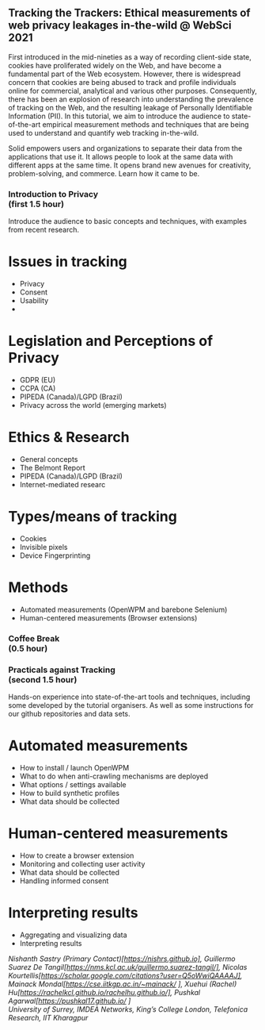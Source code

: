 ## Tracking the Trackers: Ethical measurements of web privacy leakages in-the-wild @ WebSci 2021
First introduced in the mid-nineties as a way of recording client-side state, cookies have proliferated widely on the Web, and have become a fundamental part of the Web ecosystem. However, there is widespread concern that cookies are being abused to track and profile individuals online for commercial, analytical and various other purposes. Consequently, there has been an explosion of research into understanding the prevalence of tracking on the Web, and the resulting leakage of Personally Identifiable Information (PII). In this tutorial, we aim to introduce the audience to state-of-the-art empirical measurement methods and techniques that are being used to understand and quantify web tracking in-the-wild.


Solid empowers users and organizations to separate their data from the applications that use it. It allows people to look at the same data with different apps at the same time. It opens brand new avenues for creativity, problem-solving, and commerce. Learn how it came to be.

### Introduction to Privacy<br> (first 1.5 hour)
Introduce the audience to basic concepts and techniques, with examples from recent research.
# Issues in tracking
* Privacy
* Consent
* Usability
* 
# Legislation and Perceptions of Privacy 
* GDPR (EU)
* CCPA (CA)
* PIPEDA (Canada)/LGPD (Brazil)
* Privacy across the world (emerging markets)

# Ethics & Research 
* General concepts 
* The Belmont Report
* PIPEDA (Canada)/LGPD (Brazil)
* Internet-mediated researc

# Types/means of tracking 
* Cookies
* Invisible pixels
* Device Fingerprinting

# Methods 
* Automated measurements (OpenWPM and barebone Selenium)
* Human-centered measurements (Browser extensions)

### Coffee Break<br> (0.5 hour)

### Practicals against Tracking<br> (second 1.5 hour)
Hands-on experience into state-of-the-art tools and techniques, including some developed by the tutorial organisers.
As well as some instructions for our github repositories and data sets.


# Automated measurements 
* How to install / launch OpenWPM
* What to do when anti-crawling mechanisms are deployed
* What options / settings available
* How to build synthetic profiles
* What data should be collected

# Human-centered measurements
* How to create a browser extension
* Monitoring and collecting user activity
* What data should be collected
* Handling informed consent

# Interpreting results 
* Aggregating and visualizing data
* Interpreting results


_Nishanth Sastry (Primary Contact)[https://nishrs.github.io], Guillermo Suarez De Tangil[https://nms.kcl.ac.uk/guillermo.suarez-tangil/], Nicolas Kourtellis[https://scholar.google.com/citations?user=Q5oWwiQAAAAJ], Mainack Mondal[https://cse.iitkgp.ac.in/~mainack/
], Xuehui (Rachel) Hu[https://rachelkcl.github.io/rachelhu.github.io/], Pushkal Agarwal[https://pushkal17.github.io/ ]_
<br>
_University of Surrey, IMDEA Networks, King’s College London, Telefonica Research, IIT Kharagpur_
